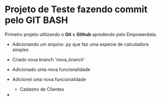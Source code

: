 # Projeto de Teste fazendo commit pelo GIT BASH

Primeiro projeto utilizando o **Git** e **Github** apredendo pelo Empowerdata.

- Adicionando um arquivo .py que faz uma especie de calculadora simples

- Criado nova branch 'nova_branch'

- Adicionado uma nova funcionalidade

- Adicionei uma nova funcionalidade
   - Cadastro de Clientes
-
